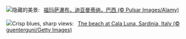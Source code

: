 ![](https://www.bing.com/th?id=OHR.FumacinhaBahia_ZH-CN9190616593_UHD.jpg&w=1000)隐藏的美景:&nbsp;&ensp;[福玛萨瀑布，迪亚曼蒂纳，巴西 (© Pulsar Images/Alamy)](https://www.bing.com/th?id=OHR.FumacinhaBahia_ZH-CN9190616593_UHD.jpg)
<br><br/>
![](https://www.bing.com/th?id=OHR.CalaLuna_EN-US8760708047_UHD.jpg&w=1000)Crisp blues, sharp views:&nbsp;&ensp;[The beach at Cala Luna, Sardinia, Italy (© guenterguni/Getty Images)](https://www.bing.com/th?id=OHR.CalaLuna_EN-US8760708047_UHD.jpg)
<br><br/>
